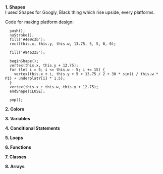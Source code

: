 **1. Shapes**  
I used Shapes for Googly, Black thing which rise upside, every platforms.  
  
Code for making platform design:  
``` 
  push();
  noStroke();
  fill('#4e9c3b');
  rect(this.x, this.y, this.w, 13.75, 5, 5, 0, 0);

  fill('#946335');

  beginShape();
  vertex(this.x, this.y + 12.75);
  for (let i = 5; i <= this.w - 5; i += 15) {
    vertex(this.x + i, this.y + 5 + 13.75 / 2 + 30 * sin(i / this.w * PI) + underplatY[i] * 1.5);
  }
  vertex(this.x + this.w, this.y + 12.75);
  endShape(CLOSE);

  pop();  
```
    
**2. Colors**

**3. Variables**

**4. Conditional Statements**

**5. Loops**

**6. Functions**

**7. Classes**

**8. Arrays**
